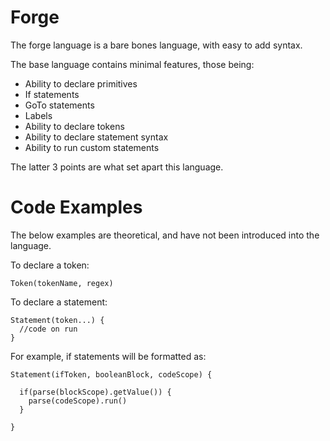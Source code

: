 # Forge
The forge language is a bare bones language, with easy to add syntax.

The base language contains minimal features, those being:
 - Ability to declare primitives
 - If statements
 - GoTo statements
 - Labels
 - Ability to declare tokens
 - Ability to declare statement syntax
 - Ability to run custom statements

The latter 3 points are what set apart this language.

# Code Examples
The below examples are theoretical, and have not been introduced into the language.

To declare a token: 
```
Token(tokenName, regex)
```

To declare a statement: 
```
Statement(token...) {
  //code on run
}
```

For example, if statements will be formatted as:
```
Statement(ifToken, booleanBlock, codeScope) {
  
  if(parse(blockScope).getValue()) {
    parse(codeScope).run()
  }
  
}
```
